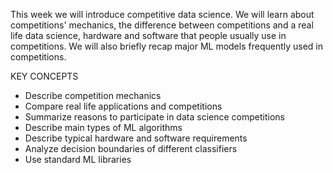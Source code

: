 This week we will introduce competitive data science. We will learn about competitions' mechanics, the difference between competitions and a real life data science, hardware and software that people usually use in competitions. We will also briefly recap major ML models frequently used in competitions.

KEY CONCEPTS
* Describe competition mechanics
* Compare real life applications and competitions
* Summarize reasons to participate in data science competitions
* Describe main types of ML algorithms
* Describe typical hardware and software requirements
* Analyze decision boundaries of different classifiers
* Use standard ML libraries
